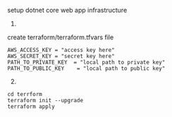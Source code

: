 setup dotnet core web app infrastructure

1)

create terraform/terraform.tfvars file
```
AWS_ACCESS_KEY = "access key here"
AWS_SECRET_KEY = "secret key here"
PATH_TO_PRIVATE_KEY  = "local path to private key"
PATH_TO_PUBLIC_KEY    = "local path to public key"
```

2) 
```
cd terrform
terraform init --upgrade
terraform apply
```